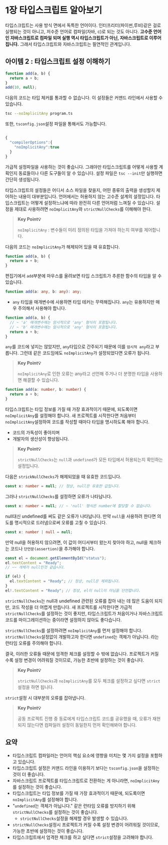 # 1장 타입스크립트 알아보기

타입스크립트는 사용 방식 면에서 독특한 언어이다. 인터프리터(파이썬,루비)같은 걸로 실행되는 것이 아니고, 저수준 언어로 컴파일(자바, c)로 되는 것도 아니다. **고수준 언어인 자바스크립트로 컴파일 되며 실행 역시 타입스크립트가 아닌, 자바스크립트로 이루어집니다.** 그래서 타입스크립트와 자바스크립트는 필연적인 관계입니다.

## 아이템 2 : 타입스크립트 설정 이해하기

```ts
function add(a, b) {
  return a + b;
}
add(10, null);
```

다음의 코드는 타입 체커를 통과할 수 없습니다. 이 설정들은 커맨드 라인에서 사용할 수 있습니다.

```bash
tsc --noImplicitAny program.ts
```

또한, `tsconfig.json`설정 파일을 통해서도 가능합니다.

```ts

{
  "compilerOptions":{
    "noImplicitAny":true
  }
}

```

가급적 설정파일을 사용하는 것이 좋습니다. 그래야만 타입스크립트를 어떻게 사용할 계획인지 동료들이나 다른 도구들이 알 수 있습니다. 설정 파일은 `tsc --init`만 실행하면 간단히 생성됩니다.

타입스크립트의 설정들은 어디서 소스 파일을 찾을지, 어떤 종류의 출력을 생성할지 제어하는 내용이 대부분입니다. 언어에서는 허용하지 않는 고수준 설계의 설정입니다. 타입스크립트는 어떻게 설정하느냐에 따라 완전히 다른 언어처럼 느껴질 수 있습니다. 설정을 제대로 사용하려면 `noImplicitAny`와 `strictNullChecks`를 이해해야 한다.

> **Key Point💡**
>
> `noImplicitAny` : 변수들이 미리 정의된 타입을 가져야 하는지 여부를 제어합니다.

다음의 코드는 `noImplicitAny`가 해제되어 있을 때 유효합니다.

```ts
function add(a, b) {
  return a + b;
}
```

편집기에서 `add`부분에 마우스를 올려보면 타입 스크립트가 추론한 함수의 타입을 알 수 있습니다.

```ts
function add(a: any, b: any): any;
```

- `any` 타입을 매개변수에 사용하면 타입 테커는 무력해집니다. `any`는 유용하지만 매우 주의해서 사용해야 합니다.

```ts
function add(a, b) {
  // ~ 'a' 매개변수에는 암시적으로 'any' 형식이 포함됩니다.
  // ~ 'b' 매개변수에는 암시적으로 'any' 형식이 포함됩니다.
  return a + b;
}
```

`any`를 코드에 넣지는 않았지만, `any`타입으로 간주되기 때문에 이를 `암시적 any`라고 부릅니다. 그런데 같은 코드임에도 `noImplicitAny`가 설정되었다면 오류가 됩니다.

> **Key Point💡**
>
> `noImplicitAny`로 인한 오류는 any라고 선언해 주거나 더 분명한 타입을 사용하면 해결할 수 있습니다.

```ts
function add(a: number, b: number) {
  return a + b;
}
```

타입스크립트는 타입 정보를 가질 때 가장 효과적이기 때문에, 되도록이면 `noImplicitAny`를 설정해야 합니다. 새 프로젝트를 시작한다면 처음부터 `noImplicitAny`설정하여 코드를 작성할 때마다 타입을 명시하도록 해야 합니다.

- 코드의 가독성이 좋아지며
- 개발자의 생산성이 향상됩니다.

> **Key Point💡**
>
> `strictNullChecks`는 `null`과 `undefined`가 모든 타입에서 허용되는지 확인하는 설정입니다.

다음은 `strickNullChecks`가 해제되었을 때 유효한 코드입니다.

```ts
const x: number = null; // 정상, null은 유효한 값입니다.
```

그러나 `strictNullChecks`를 설정하면 오류가 나타납니다.

```ts
const x: number = null; // ~ 'null' 형식은 number에 할당할 수 없습니다.
```

null대신 undefined를 써도 같은 오류가 나타납니다. 만약 `null`을 사용하려 한다면 의도를 명시적으로 드러냄으로써 오류를 고칠 수 있습니다.

```ts
const x: number | null = null;
```

만약 null을 허용하지 않으려면, 이 값이 어디서부터 왔는지 찾아야 하고, null을 체크하는 코드나 `단언문(assertion)`을 추가해야 합니다.

```ts
const el = document.getElementById("status");
el.textContent = "Ready";
// ~~ 개체가 null인것 같습니다.

if (el) {
  el.textContent = "Ready"; // 정상, null은 제외됩니다.
}
el!.textContent = "Ready"; // 정상, el이 null이 아님을 단언합니다.
```

`strictNullChecks`는 null과 undefined 관련된 오류를 잡아 내는 데 많은 도움이 되지만, 코드 작성을 더 어렵게 만듭니다. 새 프로젝트를 시작한다면 가급적 `strictNullChecks`를 설정하는 것이 좋지만, 타입스크립트가 처음이거나 자바스크립트 코드를 마이그레이션하는 중이라면 설정하지 않아도 좋다습니다.

`strictNullChecks`를 설정하려면 `noImplicitAny`를 먼저 설정해야 합니다. `strictNullChecks`설정없이 개발하고자 한다면 `undefined`는 객체가 아닙니다. 라는 런타임 오류를 주의해야 합니다.

결국, 이러한 오류들 때문에 엄격한 체크를 설정할 수 밖에 없습니다. 프로젝트가 커질 수록 설정 변경이 어려워질 것이므로, 가능한 초반에 설정하는 것이 좋습니다.

> **Key Point💡**
>
> `strictNullChecks`과 `noImplicitAny`를 모두 체크를 설정하고 싶다면 `strict` 설정을 하면 됩니다.

`strict`설정 시 대부분의 오류를 잡아냅니다.

> **Key Point💡**
>
> 공동 프로젝트 진행 중 동료에게 타입스크립트 코드를 공유했을 때, 오류가 재현되지 않는다면 컴파일러 설정이 동일한지 먼저 확인해봐야 합니다.

## 요약

- 타입스크립트 컴파일러는 언어의 핵심 요소에 영향을 미치는 몇 가지 설정을 포함하고 있습니다.
- 타입스크립트 설정은 커맨드 라인을 이용하기 보다는 `tsconfig.json`을 설정하는 것이 더 좋습니다.
- 자바스크립트 프로젝트를 타입스크립트로 전환하는 게 아니라면, `noImplicitAny`를 설정하는 것이 좋습니다.
- 타입스크립트는 타입 정보를 가질 때 가장 효과적이기 때문에, 되도록이면 `noImplicitAny`를 설정해야 합니다.
- "`undefined`는 객체가 아닙니다." 같은 런타임 오류를 방지하기 위해 `strictNullChecks`를 설정하는 것이 좋습니다.
  - `strictNullChecks`설정을 해제할 경우 발생할 수 있습니다.
- `strictNullChecks`설정시 프로젝트가 커질 수록 설정 변경이 어려워질 것이므로, 가능한 초반에 설정하는 것이 좋습니다.
- 타입스크립트에서 엄격한 체크를 하고 싶다면 `strict`설정을 고려해야 합니다.
